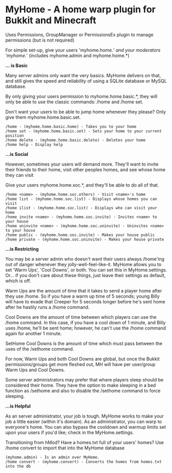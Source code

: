 MyHome - A home warp plugin for Bukkit and Minecraft 
===========


Uses Permissions, GroupManager or PermissionsEx plugin to manage permissions (but is not required)

For simple set-up, give your users 'myhome.home.*'
and your moderators 'myhome.*' (includes myhome.admin and myhome.home.*)

**... is Basic**

Many server admins only want the very basics. MyHome delivers on that, and still gives the speed and reliability of using a SQLite database or MySQL database.

By only giving your users permission to myhome.home.basic.*, they will only be able to use the classic commands: /home and /home set.

Don't want your users to be able to jump home whenever they please? Only give them myhome.home.basic.set.

    /home - (myhome.home.basic.home) - Takes you to your home
    /home set - (myhome.home.basic.set) - Sets your home to your current position
    /home delete - (myhome.home.basic.delete) - Deletes your home
    /home help - Display help

**...is Social**

However, sometimes your users will demand more. They'll want to invite their friends to their home, visit other peoples homes, and see whose home they can visit

Give your users myhome.home.soc.*, and they'll be able to do all of that.

    /home <name> - (myhome.home.soc.others) - Visit <name>'s home
    /home list - (myhome.home.soc.list) - Displays whose homes you can visit
    /home ilist - (myhome.home.soc.list) - Displays who can visit your home
    /home invite <name> - (myhome.home.soc.invite) - Invites <name> to your house
    /home uninvite <name> - (myhome.home.soc.uninvite) - Uninvites <name> to your house
    /home public - (myhome.home.soc.invite) - Makes your house public
    /home private - (myhome.home.soc.uninvite) - Makes your house private

**...is Restricting**

You may be a server admin who doesn't want their users always /home'ing out of danger whenever they jolly-well-feel-like-it. MyHome allows you to set 'Warm Ups', 'Cool Downs', or both. You can set this in MyHome.settings. Or... if you don't care about these things, just leave their settings as default, which is off.

Warm Ups are the amount of time that it takes to send a player home after they use /home. So if you have a warm up time of 5 seconds; young Billy will have to evade that Creeper for 5 seconds longer before he's sent home after he hastily runs a /home command.

Cool Downs are the amount of time between which players can use the /home command. In this case, if you have a cool down of 1 minute, and Billy uses /home, he'll be sent home; however, he can't use the /home command again for another 1 minute.

SetHome Cool Downs is the amount of time which must pass between the uses of the /sethome command.

For now, Warm Ups and both Cool Downs are global, but once the Bukkit permissions/groups get more fleshed out, MH will have per user/group Warm Ups and Cool Downs.

Some server administrators may prefer that where players sleep should be considered their home. They have the option to make sleeping in a bed function as /sethome and also to disable the /sethome command to force sleeping. 

**...is Helpful**

As an server administrator, your job is tough. MyHome works to make your job a little easier (within it's domain). As an administrator, you can warp to everyone's home. You can also bypass the cooldown and warmup limits set upon your users if you'd like; check in the MyHome.settings.

Transitioning from hMod? Have a homes.txt full of your users' homes? Use /home convert to import that into the MyHome database

    (myhome.admin) - Is an admin over MyHome.
    /home convert - (myhome.convert) - Converts the homes from homes.txt into the db


